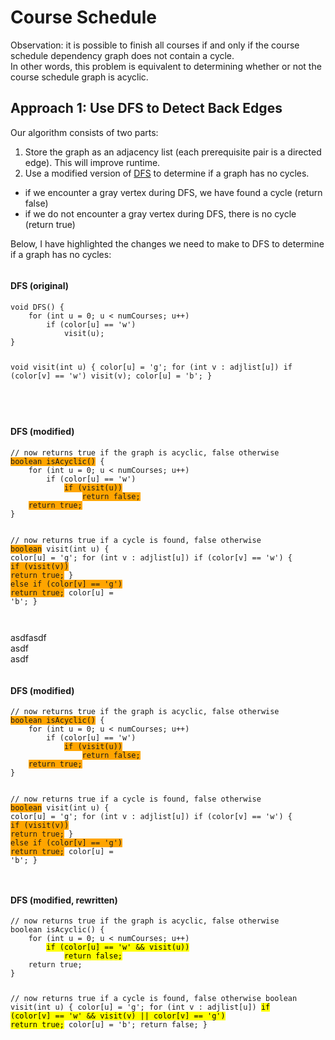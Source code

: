 # Course Schedule 

Observation: it is possible to finish all courses if and only if the course schedule dependency graph does not contain a cycle.  
In other words, this problem is equivalent to determining whether or not the course schedule graph is acyclic.

## Approach 1: Use DFS to Detect Back Edges
Our algorithm consists of two parts:
1. Store the graph as an adjacency list (each prerequisite pair is a directed edge). This will improve runtime.
2. Use a modified version of [DFS]() to determine if a graph has no cycles.
  - if we encounter a gray vertex during DFS, we have found a cycle (return false)
  - if we do not encounter a gray vertex during DFS, there is no cycle (return true)

Below, I have highlighted the changes we need to make to DFS to determine if a graph has no cycles:

<div style="display:inline-block; text-align:left">
<h4>DFS (original)</h4>
<pre><code>void DFS() {
    for (int u = 0; u < numCourses; u++)
        if (color[u] == 'w')
            visit(u);
}

void visit(int u) {
    color[u] = 'g';
    for (int v : adjlist[u])
        if (color[v] == 'w')
            visit(v);
    color[u] = 'b';
}




</code></pre>
</div>

<div style="display:inline-block; text-align:left">
<h4>DFS (modified)</h4>
<pre><code>// now returns true if the graph is acyclic, false otherwise
<span style="background-color:orange">boolean isAcyclic()</span> {
    for (int u = 0; u < numCourses; u++)
        if (color[u] == 'w')
            <span style="background-color:orange">if (visit(u))</span>
                <span style="background-color:orange">return false;</span>
    <span style="background-color:orange">return true;</span>
}

// now returns true if a cycle is found, false otherwise
<span style="background-color:orange">boolean</span> visit(int u) {
    color[u] = 'g';
    for (int v : adjlist[u])
        if (color[v] == 'w') {
            <span style="background-color:orange">if (visit(v))</span>
                <span style="background-color:orange">return true;</span>
        }
        <span style="background-color:orange">else if (color[v] == 'g')</span>
            <span style="background-color:orange">return true;</span>
    color[u] = 'b';
}</code></pre>
</div>

asdfasdf  
asdf  
asdf

<div style="display:inline-block; text-align:left">
<h4>DFS (modified)</h4>
<pre><code>// now returns true if the graph is acyclic, false otherwise
<span style="background-color:orange">boolean isAcyclic()</span> {
    for (int u = 0; u < numCourses; u++)
        if (color[u] == 'w')
            <span style="background-color:orange">if (visit(u))</span>
                <span style="background-color:orange">return false;</span>
    <span style="background-color:orange">return true;</span>
}

// now returns true if a cycle is found, false otherwise
<span style="background-color:orange">boolean</span> visit(int u) {
    color[u] = 'g';
    for (int v : adjlist[u])
        if (color[v] == 'w') {
            <span style="background-color:orange">if (visit(v))</span>
                <span style="background-color:orange">return true;</span>
        }
        <span style="background-color:orange">else if (color[v] == 'g')</span>
            <span style="background-color:orange">return true;</span>
    color[u] = 'b';
}</code></pre>
</div>

<div style="display:inline-block; text-align:left">
<h4>DFS (modified, rewritten)</h4>
<pre><code>// now returns true if the graph is acyclic, false otherwise
boolean isAcyclic() {
    for (int u = 0; u < numCourses; u++)
        <mark>if (color[u] == 'w' && visit(u))</mark>
            <mark>return false;</mark>
    return true;
}

// now returns true if a cycle is found, false otherwise
boolean visit(int u) {
    color[u] = 'g';
    for (int v : adjlist[u])
        <mark>if (color[v] == 'w' && visit(v) || color[v] == 'g')</mark>
            <mark>return true;</mark>
    color[u] = 'b';
    return false;
}




</code></pre>
</div>
